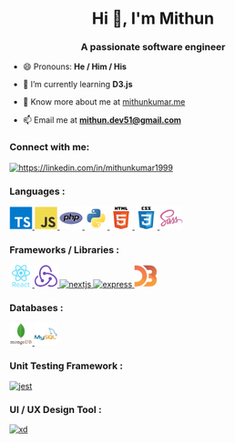 <h1 align="center">Hi 👋, I'm Mithun</h1>
<h3 align="center">A passionate software engineer</h3>

- 😄 Pronouns: **He / Him / His**

- 🌱 I’m currently learning **D3.js**

- 📄 Know more about me at [mithunkumar.me](https://mithunkumar.me/)

- 📫 Email me at **mithun.dev51@gmail.com**

<h3 align="left">Connect with me:</h3>
<p align="left">
<a href="https://linkedin.com/in/mithunkumar1999" target="blank"><img align="center" src="https://res.cloudinary.com/dbtm4z5ye/image/upload/v1619446251/Github%20README/linkedin_l1eb9f.svg" alt="https://linkedin.com/in/mithunkumar1999" height="30" width="40" /></a>
</p>

<h3 align="left">Languages :</h3>
<p align="left"><a href="https://www.typescriptlang.org/" target="_blank"> <img src="https://raw.githubusercontent.com/devicons/devicon/master/icons/typescript/typescript-original.svg" alt="typescript" width="40" height="40"/> </a> <a href="https://developer.mozilla.org/en-US/docs/Web/JavaScript" target="_blank"> <img src="https://raw.githubusercontent.com/devicons/devicon/master/icons/javascript/javascript-original.svg" alt="javascript" width="40" height="40"/> </a> <a href="https://www.php.net" target="_blank"> <img src="https://raw.githubusercontent.com/devicons/devicon/master/icons/php/php-original.svg" alt="php" width="40" height="40"/> </a> <a href="https://www.python.org" target="_blank"> <img src="https://raw.githubusercontent.com/devicons/devicon/master/icons/python/python-original.svg" alt="python" width="40" height="40"/> </a> <a href="https://www.w3.org/html/" target="_blank"> <img src="https://raw.githubusercontent.com/devicons/devicon/master/icons/html5/html5-original-wordmark.svg" alt="html5" width="40" height="40"/> <a href="https://www.w3schools.com/css/" target="_blank"> <img src="https://raw.githubusercontent.com/devicons/devicon/master/icons/css3/css3-original-wordmark.svg" alt="css3" width="40" height="40"/> </a> </a> <a href="https://sass-lang.com" target="_blank"> <img src="https://raw.githubusercontent.com/devicons/devicon/master/icons/sass/sass-original.svg" alt="sass" width="40" height="40"/> </a> </p>

<h3 align="left">Frameworks / Libraries :</h3>
<p align="left"> <a href="https://reactjs.org/" target="_blank"> <img src="https://raw.githubusercontent.com/devicons/devicon/master/icons/react/react-original-wordmark.svg" alt="react" width="40" height="40"/> </a> <a href="https://redux.js.org" target="_blank"> <img src="https://raw.githubusercontent.com/devicons/devicon/master/icons/redux/redux-original.svg" alt="redux" width="40" height="40"/> </a> <a href="https://nextjs.org/" target="_blank"> <img src="https://res.cloudinary.com/dbtm4z5ye/image/upload/v1619448580/Github%20README/nextjs-svg_rltftt.svg" alt="nextjs" width="40" height="40"/> </a> <a href="https://expressjs.com" target="_blank"> <img src="https://res.cloudinary.com/dbtm4z5ye/image/upload/v1619448578/Github%20README/expressjs-svg_ygwpdu.svg" alt="express" width="40" height="40"/> </a> <a href="https://d3js.org/" target="_blank"> <img src="https://raw.githubusercontent.com/devicons/devicon/master/icons/d3js/d3js-original.svg" alt="d3js" width="40" height="40"/> </a> </p>

<h3 align="left">Databases :</h3>
<p align="left">  <a href="https://www.mongodb.com/" target="_blank"> <img src="https://raw.githubusercontent.com/devicons/devicon/master/icons/mongodb/mongodb-original-wordmark.svg" alt="mongodb" width="40" height="40"/> </a> <a href="https://www.mysql.com/" target="_blank"> <img src="https://raw.githubusercontent.com/devicons/devicon/master/icons/mysql/mysql-original-wordmark.svg" alt="mysql" width="40" height="40"/> </a> </p>

<h3 align="left">Unit Testing Framework :</h3>
<p align="left">  <a href="https://jestjs.io" target="_blank"> <img src="https://www.vectorlogo.zone/logos/jestjsio/jestjsio-icon.svg" alt="jest" width="40" height="40"/> </a>  </p>

<h3 align="left">UI / UX Design Tool :</h3>
<p align="left">  <a href="https://www.adobe.com/products/xd.html" target="_blank"> <img src="https://cdn.worldvectorlogo.com/logos/adobe-xd.svg" alt="xd" width="40" height="40"/> </a> </p>
